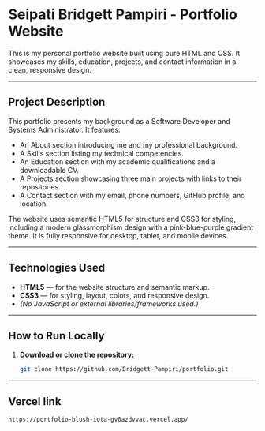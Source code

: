 # Seipati Bridgett Pampiri - Portfolio Website

This is my personal portfolio website built using pure HTML and CSS. It showcases my skills, education, projects, and contact information in a clean, responsive design.

---

## Project Description

This portfolio presents my background as a Software Developer and Systems Administrator. It features:

- An About section introducing me and my professional background.  
- A Skills section listing my technical competencies.  
- An Education section with my academic qualifications and a downloadable CV.  
- A Projects section showcasing three main projects with links to their repositories.  
- A Contact section with my email, phone numbers, GitHub profile, and location.

The website uses semantic HTML5 for structure and CSS3 for styling, including a modern glassmorphism design with a pink-blue-purple gradient theme. It is fully responsive for desktop, tablet, and mobile devices.

---

## Technologies Used

- **HTML5** — for the website structure and semantic markup.  
- **CSS3** — for styling, layout, colors, and responsive design.  
- *(No JavaScript or external libraries/frameworks used.)*

---

## How to Run Locally

1. **Download or clone the repository:**  
   ```bash
   git clone https://github.com/Bridgett-Pampiri/portfolio.git

---
## Vercel link
```bash
https://portfolio-blush-iota-gv0azdvvac.vercel.app/

